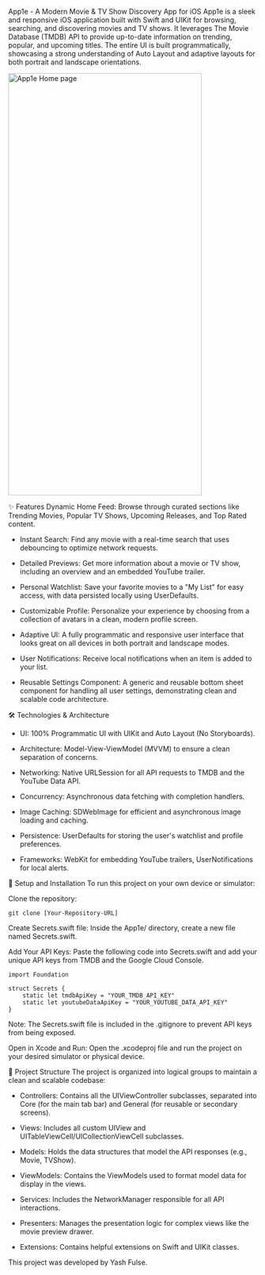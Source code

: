 App1e - A Modern Movie & TV Show Discovery App for iOS
App1e is a sleek and responsive iOS application built with Swift and UIKit for browsing, searching, and discovering movies and TV shows. It leverages The Movie Database (TMDB) API to provide up-to-date information on trending, popular, and upcoming titles. The entire UI is built programmatically, showcasing a strong understanding of Auto Layout and adaptive layouts for both portrait and landscape orientations.



<img width="391" height="851" alt="App1e Home page" src="https://github.com/user-attachments/assets/5731915c-b9ab-4e90-a80b-bcad99cfc487" />

✨ Features
Dynamic Home Feed: Browse through curated sections like Trending Movies, Popular TV Shows, Upcoming Releases, and Top Rated content.

- Instant Search: Find any movie with a real-time search that uses debouncing to optimize network requests.

- Detailed Previews: Get more information about a movie or TV show, including an overview and an embedded YouTube trailer.

- Personal Watchlist: Save your favorite movies to a "My List" for easy access, with data persisted locally using UserDefaults.

- Customizable Profile: Personalize your experience by choosing from a collection of avatars in a clean, modern profile screen.

- Adaptive UI: A fully programmatic and responsive user interface that looks great on all devices in both portrait and landscape modes.

- User Notifications: Receive local notifications when an item is added to your list.

- Reusable Settings Component: A generic and reusable bottom sheet component for handling all user settings, demonstrating clean and scalable code architecture.

🛠️ Technologies & Architecture
- UI: 100% Programmatic UI with UIKit and Auto Layout (No Storyboards).

- Architecture: Model-View-ViewModel (MVVM) to ensure a clean separation of concerns.

- Networking: Native URLSession for all API requests to TMDB and the YouTube Data API.

- Concurrency: Asynchronous data fetching with completion handlers.

- Image Caching: SDWebImage for efficient and asynchronous image loading and caching.

- Persistence: UserDefaults for storing the user's watchlist and profile preferences.

- Frameworks: WebKit for embedding YouTube trailers, UserNotifications for local alerts.

🚀 Setup and Installation
To run this project on your own device or simulator:

Clone the repository:
```
git clone [Your-Repository-URL]
```
Create Secrets.swift file:
Inside the App1e/ directory, create a new file named Secrets.swift.

Add Your API Keys:
Paste the following code into Secrets.swift and add your unique API keys from TMDB and the Google Cloud Console.
```
import Foundation

struct Secrets {
    static let tmdbApiKey = "YOUR_TMDB_API_KEY"
    static let youtubeDataApiKey = "YOUR_YOUTUBE_DATA_API_KEY"
}
```
Note: The Secrets.swift file is included in the .gitignore to prevent API keys from being exposed.

Open in Xcode and Run:
Open the .xcodeproj file and run the project on your desired simulator or physical device.

📂 Project Structure
The project is organized into logical groups to maintain a clean and scalable codebase:

- Controllers: Contains all the UIViewController subclasses, separated into Core (for the main tab bar) and General (for reusable or secondary screens).

- Views: Includes all custom UIView and UITableViewCell/UICollectionViewCell subclasses.

- Models: Holds the data structures that model the API responses (e.g., Movie, TVShow).

- ViewModels: Contains the ViewModels used to format model data for display in the views.

- Services: Includes the NetworkManager responsible for all API interactions.

- Presenters: Manages the presentation logic for complex views like the movie preview drawer.

- Extensions: Contains helpful extensions on Swift and UIKit classes.

This project was developed by Yash Fulse.

